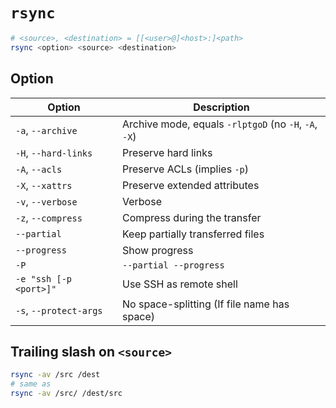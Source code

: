 # `rsync`

```bash
# <source>, <destination> = [[<user>@]<host>:]<path>
rsync <option> <source> <destination>
```

## Option

| Option | Description |
| - | - |
| `-a`, `--archive` | Archive mode, equals `-rlptgoD` (no `-H`, `-A`, `-X`) |
| `-H`, `--hard-links` | Preserve hard links |
| `-A`, `--acls` | Preserve ACLs (implies `-p`) |
| `-X`, `--xattrs` | Preserve extended attributes |
| `-v`, `--verbose` | Verbose |
| `-z`, `--compress` | Compress during the transfer |
| `--partial` | Keep partially transferred files |
| `--progress` | Show progress |
| `-P` | `--partial --progress` |
| `-e "ssh [-p <port>]"` | Use SSH as remote shell |
| `-s`, `--protect-args` | No space-splitting (If file name has space) |

## Trailing slash on `<source>`

```bash
rsync -av /src /dest
# same as
rsync -av /src/ /dest/src
```
